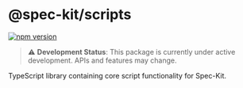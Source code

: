 # @spec-kit/scripts

[![npm version](https://badge.fury.io/js/@spec-kit%2Fscripts.svg)](https://www.npmjs.com/package/@spec-kit/scripts)

> ⚠️ **Development Status**: This package is currently under active development. APIs and features may change.

TypeScript library containing core script functionality for Spec-Kit.
